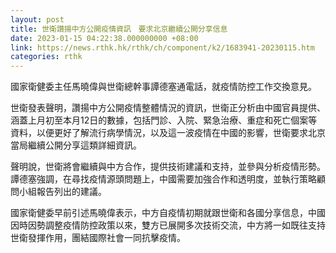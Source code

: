 ```yaml
---
layout: post
title: 世衛讚揚中方公開疫情資訊　要求北京繼續公開分享信息
date: 2023-01-15 04:22:38.000000000 +08:00
link: https://news.rthk.hk/rthk/ch/component/k2/1683941-20230115.htm
categories: rthk
---
```


國家衛健委主任馬曉偉與世衛總幹事譚德塞通電話，就疫情防控工作交換意見。

世衛發表聲明，讚揚中方公開疫情整體情況的資訊，世衛正分析由中國官員提供、涵蓋上月初至本月12日的數據，包括門診、入院、緊急治療、重症和死亡個案等資料，以便更好了解流行病學情況，以及這一波疫情在中國的影響，世衛要求北京當局繼續公開分享這類詳細資訊。

聲明說，世衛將會繼續與中方合作，提供技術建議和支持，並參與分析疫情形勢。譚德塞強調，在尋找疫情源頭問題上，中國需要加強合作和透明度，並執行策略顧問小組報告列出的建議。

國家衛健委早前引述馬曉偉表示，中方自疫情初期就跟世衛和各國分享信息，中國因時因勢調整疫情防控政策以來，雙方已展開多次技術交流，中方將一如既往支持世衛發揮作用，團結國際社會一同抗擊疫情。

